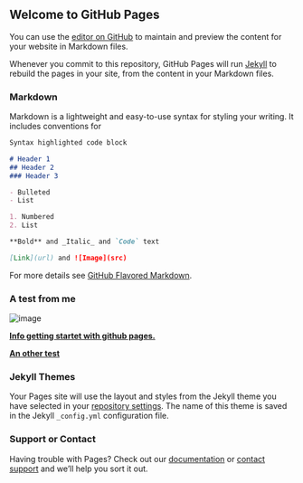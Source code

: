 ## Welcome to GitHub Pages

You can use the [editor on GitHub](https://github.com/zhoosch/rst-test/edit/master/README.md) to maintain and preview the content for your website in Markdown files.

Whenever you commit to this repository, GitHub Pages will run [Jekyll](https://jekyllrb.com/) to rebuild the pages in your site, from the content in your Markdown files.

### Markdown

Markdown is a lightweight and easy-to-use syntax for styling your writing. It includes conventions for

```markdown
Syntax highlighted code block

# Header 1
## Header 2
### Header 3

- Bulleted
- List

1. Numbered
2. List

**Bold** and _Italic_ and `Code` text

[Link](url) and ![Image](src)
```

For more details see [GitHub Flavored Markdown](https://guides.github.com/features/mastering-markdown/).
### A test from me

![image](http://www.plantuml.com/plantuml/proxy?cache=no&src=https://raw.githubusercontent.com/zhoosch/rst-test/master/test.puml)

[**Info getting startet with github pages.**](https://pages.github.com)

[**An other test**](./doc/README.md)

### Jekyll Themes

Your Pages site will use the layout and styles from the Jekyll theme you have selected in your [repository settings](https://github.com/zhoosch/rst-test/settings). The name of this theme is saved in the Jekyll `_config.yml` configuration file.

### Support or Contact

Having trouble with Pages? Check out our [documentation](https://help.github.com/categories/github-pages-basics/) or [contact support](https://github.com/contact) and we’ll help you sort it out.
